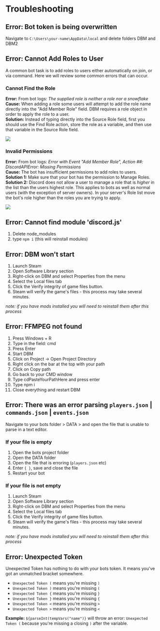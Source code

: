 # Troubleshooting

## Error: Bot token is being overwritten
Navigate to `C:\Users\your-name\AppData\local` and delete folders DBM and DBM2

## Error: Cannot Add Roles to User
A common bot task is to add roles to users either automatically on join, or via command. Here we will review some common errors that can occur.

### Cannot Find the Role
**Error:** From bot logs: _The supplied role is neither a role nor a snowflake_<br/>
**Cause:** When adding a role some users will attempt to add the role name directly into the "Add Member Role" field. DBM requires a role object in order to apply the role to a user.<br/>
**Solution:** Instead of typing directly into the Source Role field, first you should use the Find Role action, store the role as a variable, and then use that variable in the Source Role field.<br/>

![](https://raw.githubusercontent.com/Silversunset01/dbm/master/screenshots/roleexample2.JPG)

### Invalid Permissions
**Error:** From bot logs: _Error with Event "Add Member Role", Action ##: DiscordAPIError: Missing Permissions_<br/>
**Cause:** The bot has insufficient permissions to add roles to users.<br/>
**Solution 1:** Make sure that your bot has the permission to Manage Roles.<br/>
**Solution 2:** Discord does not allow a user to manage a role that is *higher* in the list than the users highest role. This applies to bots as well as normal users (with the exception of server owners). In your server's Role list move the bot's role higher than the roles you are trying to apply.

![](https://raw.githubusercontent.com/Silversunset01/dbm/master/screenshots/rolelist1.jpg)

## Error: Cannot find module 'discord.js'
1. Delete node_modules 
2. type `npm i` (this will reinstall modules)

## Error: DBM won't start
1. Launch Steam
2. Open Software Library section 
3. Right-click on DBM and select Properties from the menu
4. Select the Local files tab
5. Click the Verify integrity of game files button.
6. Steam will verify the game's files - this process may take several minutes.

_note: if you have mods installed you will need to reinstall them after this process_

## Error: FFMPEG not found
1. Press Windows + R
2. Type in the field: cmd
3. Press Enter
4. Start DBM
5. Click on Project -> Open Project Directory
6. Right click on the bar at the top with your path
7. Click on Copy path
8. Go back to your CMD window
9. Type cdPasteYourPathHere and press enter
10. Type npm i
11. Close everything and restart DBM

## Error: There was an error parsing `players.json` |  `commands.json` | `events.json` 
Navigate to your bots folder > DATA > and open the file that is unable to parse in a text editor. 

### If your file is empty

1. Open the bots project folder 
2. Open the DATA folder 
3. Open the file that is erroring (`players.json` etc) 
4. Enter `{ }`, save and close the file 
5. Restart your bot 

### If your file is not empty
1. Launch Steam
2. Open Software Library section 
3. Right-click on DBM and select Properties from the menu
4. Select the Local files tab
5. Click the Verify integrity of game files button.
6. Steam will verify the game's files - this process may take several minutes.

_note: if you have mods installed you will need to reinstall them after this process_

## Error: Unexpected Token
Unexpected Token has nothing to do with your bots token. It means you've got an unmatched bracket somewhere. 

*  `Unexpected Token (` means you're missing `)`
*  `Unexpected Token )` means you're missing `(`  
*  `Unexpected Token {` means you're missing `}`
*  `Unexpected Token }` means you're missing `{`
*  `Unexpected Token <` means you're missing `>`
*  `Unexpected Token >` means you're missing `<`

**Example:**
`${parseInt(tempVars("name")}` will throw an error: `Unexpected Token (` because you're missing a closing `)` after the variable.
